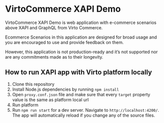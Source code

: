# VirtoCommerce XAPI Demo

VirtoCommerce XAPI Demo is web application with e-commerce scenarios above XAPI and GraphQL from Virto Commerce.

Ecommerce Scenarios in this application are designed for broad usage and you are encouraged to use and provide feedback on them.

However, this application is not production-ready and it’s not supported nor are any commitments made as to their longevity.

## How to run XAPI app with Virto platform locally

1. Clone this repository
2. Install Node.js dependencies by running `npm install`
3. Open `proxy.conf.json` file and make sure that every `target` property value is the same as platform local url
4. Run platform
5. Run `npm run start` for a dev server. Navigate to `http://localhost:4200/`. The app will automatically reload if you change any of the source files.


